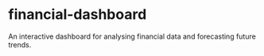 # financial-dashboard
An interactive dashboard for analysing financial data and forecasting future trends.

